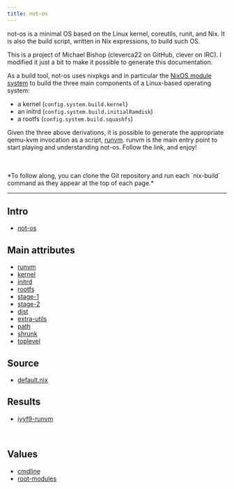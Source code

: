 ```yaml
---
title: not-os
---
```



not-os is a minimal OS based on the Linux kernel, coreutils, runit, and Nix. It
is also the build script, written in Nix expressions, to build such OS.

This is a project of Michael Bishop (cleverca22 on GitHub, clever on IRC). I
modified it just a bit to make it possible to generate this documentation.

As a build tool, not-os uses nixpkgs and in particular the [NixOS module
system](https://nixos.wiki/wiki/NixOS_Modules) to build the three main
components of a Linux-based operating system:

- a kernel (`config.system.build.kernel`)
- an initrd (`config.system.build.initialRamdisk`)
- a rootfs (`config.system.build.squashfs`)

Given the three above derivations, it is possible to generate the appropriate
qemu-kvm invocation as a script, [runvm](runvm.html). runvm is the main entry
point to start playing and understanding not-os. Follow the link, and enjoy!

<br />
<br />
*To follow along, you can clone the Git repository and run each `nix-build`
command as they appear at the top of each page.*


<hr />


<div class="mv5 flex-ns">
<section class="w-40-ns pr4 mb5">
<h1 class="f5 ttu lh-title mb3">Intro</h1>
<ul class="list pa0 ma0 lh-copy">
  <li class=mr4><a href="/projects/not-os/index.html">not-os</a>
</ul>
</section>
<section class="w-70-ns pr4 mb5">
<h1 class="f5 ttu lh-title mb3">Main attributes</h1>
<ul class="list pa0 ma0 lh-copy">
  <li class=mr4><a href="/projects/not-os/runvm.html">runvm</a>
  <li class=mr4><a href="/projects/not-os/kernel.html">kernel</a>
  <li class=mr4><a href="/projects/not-os/initrd.html">initrd</a>
  <li class=mr4><a href="/projects/not-os/rootfs.html">rootfs</a>
  <li class=mr4><a href="/projects/not-os/stage-1.html">stage-1</a>
  <li class=mr4><a href="/projects/not-os/stage-2.html">stage-2</a>
  <li class=mr4><a href="/projects/not-os/dist.html">dist</a>
  <li class=mr4><a href="/projects/not-os/extra-utils.html">extra-utils</a>
  <li class=mr4><a href="/projects/not-os/path.html">path</a>
  <li class=mr4><a href="/projects/not-os/shrunk.html">shrunk</a>
  <li class=mr4><a href="/projects/not-os/toplevel.html">toplevel</a>
</ul>
</section>
<section class="w-40-ns pr4 mb5">
<h1 class="f5 ttu lh-title mb3">Source</h1>
<ul class="list pa0 ma0 lh-copy">
  <li class=mr4><a href="/projects/not-os/default.html">default.nix</a>
</ul>
</section>
<section class="w-70-ns pr4 mb5">
<h1 class="f5 ttu lh-title mb3">Results</h1>
<ul class="list pa0 ma0 lh-copy">
  <li class=mr4><a href="/projects/not-os/index.html">iyyf9-runvm</a>
</ul>
<br />
<h1 class="f5 ttu lh-title mb3">Values</h1>
<ul class="list pa0 ma0 lh-copy">
  <li class=mr4><a href="/projects/not-os/cmdline.html">cmdline</a>
  <li class=mr4><a href="/projects/not-os/root-modules.html">root-modules</a>
</ul>
</section>
</div>
